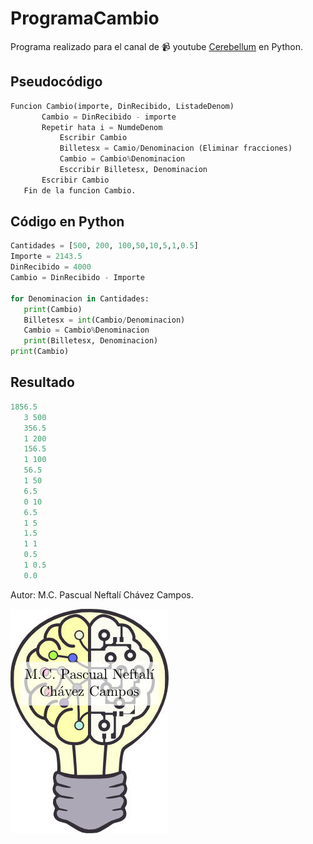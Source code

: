 

# ProgramaCambio 
Programa realizado para el canal de  :video_camera: youtube [Cerebellum](https://www.youtube.com/channel/UCngKMVEN9mc94vOvS8SFEGA?view_as=subscriber)
 en Python.
 
 ## Pseudocódigo
 ```python
Funcion Cambio(importe, DinRecibido, ListadeDenom)
		Cambio = DinRecibido - importe
		Repetir hata i = NumdeDenom
			Escribir Cambio
			Billetesx = Camio/Denominacion (Eliminar fracciones)
			Cambio = Cambio%Denominacion
			Esccribir Billetesx, Denominacion
		Escribir Cambio  
	Fin de la funcion Cambio.
``` 
 ## Código en Python
 ```python
Cantidades = [500, 200, 100,50,10,5,1,0.5]
Importe = 2143.5
DinRecibido = 4000
Cambio = DinRecibido - Importe

for Denominacion in Cantidades:
	print(Cambio)
	Billetesx = int(Cambio/Denominacion)
	Cambio = Cambio%Denominacion
	print(Billetesx, Denominacion)
print(Cambio)
```
## Resultado
 ```python
1856.5
	3 500
	356.5
	1 200
	156.5
	1 100
	56.5
	1 50
	6.5
	0 10
	6.5
	1 5
	1.5
	1 1
	0.5
	1 0.5
	0.0
```


Autor: M.C. Pascual Neftalí Chávez Campos.

![](https://github.com/Cerebellum-ITM/ProgramaCambio/blob/master/Cere60PCC.jpg)



